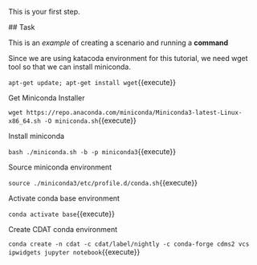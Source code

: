 This is your first step.

## Task

This is an _example_ of creating a scenario and running a **command**

Since we are using katacoda environment for this tutorial, we need wget tool so that we can install miniconda.

`apt-get update; apt-get install wget`{{execute}}

Get Miniconda Installer

`wget https://repo.anaconda.com/miniconda/Miniconda3-latest-Linux-x86_64.sh -O miniconda.sh`{{execute}}

Install miniconda

`bash ./miniconda.sh -b -p miniconda3`{{execute}}

Source miniconda environment

`source ./miniconda3/etc/profile.d/conda.sh`{{execute}}

Activate conda base environment

`conda activate base`{{execute}}

Create CDAT conda environment

`conda create -n cdat -c cdat/label/nightly -c conda-forge cdms2 vcs ipwidgets jupyter notebook`{{execute}}


